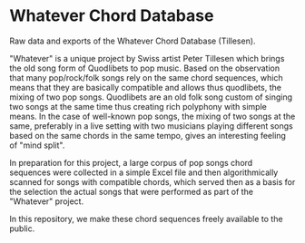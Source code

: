 # Whatever Chord Database
Raw data and exports of the Whatever Chord Database (Tillesen).

"Whatever" is a unique project by Swiss artist Peter Tillesen which brings the old song form of Quodlibets to pop music. Based on the observation that many pop/rock/folk songs rely on the same chord sequences, which means that they are basically compatible and allows thus quodlibets, the mixing of two pop songs. Quodlibets are an old folk song custom of singing two songs at the same time thus creating rich polyphony with simple means. In the case of well-known pop songs, the mixing of two songs at the same, preferably in a live setting with two musicians playing different songs based on the same chords in the same tempo, gives an interesting feeling of "mind split". 

In preparation for this project, a large corpus of pop songs chord sequences were collected in a simple Excel file and then algorithmically scanned for songs with compatible chords, which served then as a basis for the selection the actual songs that were performed as part of the "Whatever" project.

In this repository, we make these chord sequences freely available to the public. 
